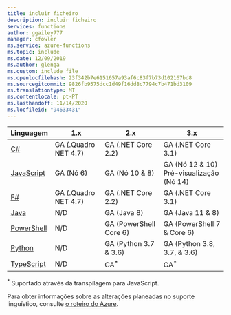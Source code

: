 ```yaml
---
title: incluir ficheiro
description: incluir ficheiro
services: functions
author: ggailey777
manager: cfowler
ms.service: azure-functions
ms.topic: include
ms.date: 12/09/2019
ms.author: glenga
ms.custom: include file
ms.openlocfilehash: 23f342b7e6151657a93af6c83f7b73d102167bd8
ms.sourcegitcommit: 9826fb9575dcc1d49f16dd8c7794c7b471bd3109
ms.translationtype: MT
ms.contentlocale: pt-PT
ms.lasthandoff: 11/14/2020
ms.locfileid: "94633431"
---
```

|Linguagem                                 |1.x         |2.x| 3.x |
|-----------------------------------------|------------|---| --- |
|[C#](../articles/azure-functions/functions-reference-csharp.md)|GA (.Quadro NET 4.7)|GA (.NET Core 2.2)| GA (.NET Core 3.1) |
|[JavaScript](../articles/azure-functions/functions-reference-node.md#node-version)|GA (Nó 6)|GA (Nó 10 & 8)| GA (Nó 12 & 10)<br />Pré-visualização (Nó 14) |
|[F#](../articles/azure-functions/functions-reference-fsharp.md)|GA (.Quadro NET 4.7)|GA (.NET Core 2.2)| GA (.NET Core 3.1) |
|[Java](../articles/azure-functions/functions-reference-java.md)|N/D|GA (Java 8)| GA (Java 11 & 8)|
|[PowerShell](../articles/azure-functions/functions-reference-powershell.md) |N/D|GA (PowerShell Core 6)| GA (PowerShell 7 & Core 6)|
|[Python](../articles/azure-functions/functions-reference-python.md#python-version)|N/D|GA (Python 3.7 & 3.6)| GA (Python 3.8, 3.7, & 3.6)|
|[TypeScript](../articles/azure-functions/functions-reference-node.md#typescript) |N/D|GA<sup>*</sup>| GA<sup>*</sup> |

<sup>*</sup> Suportado através da transpilagem para JavaScript.

Para obter informações sobre as alterações planeadas no suporte linguístico, consulte [o roteiro do Azure](https://azure.microsoft.com/roadmap/?tag=functions).
